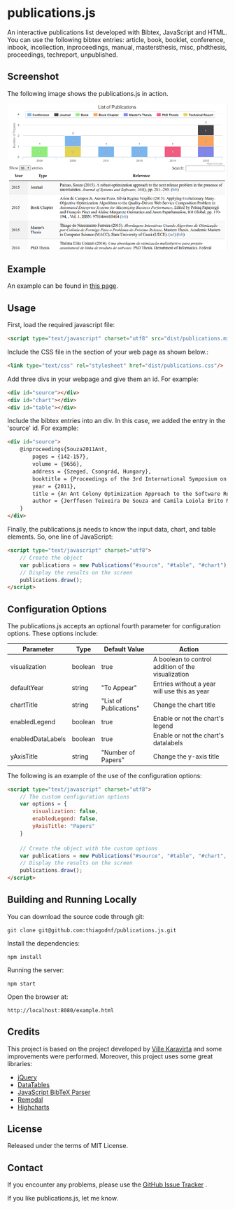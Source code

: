 # publications.js

An interactive publications list developed with Bibtex, JavaScript and HTML. You can use the following bibtex entries: article, book, booklet, conference, inbook, incollection, inproceedings, manual, mastersthesis, misc, phdthesis, proceedings, techreport, unpublished.

## Screenshot

The following image shows the publications.js in action.

![alt tag](https://raw.githubusercontent.com/thiagodnf/publications.js/master/screenshot.png)

## Example

An example can be found in [this page](https://jquery.com/).

## Usage

First, load the required javascript file:

```html
<script type="text/javascript" charset="utf8" src="dist/publications.min.js"></script>
```

Include the CSS file in the <head> section of your web page as shown below.:

```html
<link type="text/css" rel="stylesheet" href="dist/publications.css"/>
```

Add three divs in your webpage and give them an id. For example:

```html
<div id="source"></div>
<div id="chart"></div>
<div id="table"></div>
```

Include the bibtex entries into an div. In this case, we added the entry in the 'source' id. For example:

```html
<div id="source">
    @inproceedings{Souza2011Ant,
        pages = {142-157},
        volume = {9656},
        address = {Szeged, Csongrád, Hungary},
        booktitle = {Proceedings of the 3rd International Symposium on Search Based Software Engineering (SSBSE'11)},
        year = {2011},
        title = {An Ant Colony Optimization Approach to the Software Release Planning with Dependent Requirements},
        author = {Jerffeson Teixeira De Souza and Camila Loiola Brito Maia and Thiago do Nascimento Ferreira and Rafael Augusto Ferreira do Carmo and Márcia Maria Albuquerque Brasil},
    }
</div>
```

Finally, the publications.js needs to know the input data, chart, and table elements. So, one line of JavaScript:

```html
<script type="text/javascript" charset="utf8">
    // Create the object
    var publications = new Publications("#source", "#table", "#chart");
    // Display the results on the screen
    publications.draw();
</script>
```

## Configuration Options

The publications.js accepts an optional fourth parameter for configuration options. These options include:

|Parameter        |Type    |Default Value         | Action                                            |
|-----------------|--------|----------------------|---------------------------------------------------|
|visualization    |boolean |true                  |A boolean to control addition of the visualization |
|defaultYear      |string  |"To Appear"           |Entries without a year will use this as year       |
|chartTitle       |string  |"List of Publications"|Change the chart title                             |
|enabledLegend    |boolean |true                  |Enable or not the chart's legend                   |
|enabledDataLabels|boolean |true                  |Enable or not the chart's datalabels               |
|yAxisTitle       |string  |"Number of Papers"    |Change the y-axis title                            |

The following is an example of the use of the configuration options:

```html
<script type="text/javascript" charset="utf8">
    // The custom configuration options
    var options = {
        visualization: false,
        enabledLegend: false,
        yAxisTitle: "Papers"
    }

    // Create the object with the custom options
    var publications = new Publications("#source", "#table", "#chart", options);
    // Display the results on the screen
    publications.draw();
</script>
```

## Building and Running Locally

You can download the source code through git:

```
git clone git@github.com:thiagodnf/publications.js.git
```

Install the dependencies:

```
npm install
```

Running the server:

```
npm start
```

Open the browser at:

    http://localhost:8080/example.html

## Credits

This project is based on the project developed by [Ville Karavirta](https://github.com/vkaravir/bib-publication-list) and some improvements were performed. Moreover, this project uses some great libraries:

* [jQuery](https://jquery.com/)
* [DataTables](https://datatables.net/)  
* [JavaScript BibTeX Parser](https://osdn.jp/projects/sfnet_jsbibtex/)  
* [Remodal](http://vodkabears.github.io/remodal/)  
* [Highcharts](http://www.highcharts.com/)  

## License

Released under the terms of MIT License.

## Contact

If you encounter any problems, please use the [GitHub Issue Tracker](https://github.com/thiagodnf/publications.js/issues) .

If you like publications.js, let me know.
